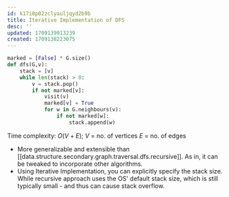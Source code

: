 ```yaml
---
id: k17i0p02zclyauljqyd2b9b
title: Iterative Implementation of DFS
desc: ''
updated: 1709139913239
created: 1709138223075
---
```



```python
marked = [False] * G.size()
def dfs(G,v):
    stack = [v]
    while len(stack) > 0:
        v = stack.pop()
        if not marked[v]:
            visit(v)
            marked[v] = True
            for w in G.neighbours(v):
                if not marked[w]:
                    stack.append(w)
```

Time complexity: $O(V+E)$;
$V$ = no. of vertices
$E$ = no. of edges

- More generalizable and extensible than [[data.structure.secondary.graph.traversal.dfs.recursive]]. As in, it can be tweaked to incorporate other algorithms.
- Using Iterative Implementation, you can explicitly specify the stack size. While recursive approach uses the OS' default stack size, which is still typically small - and thus can cause stack overflow.
